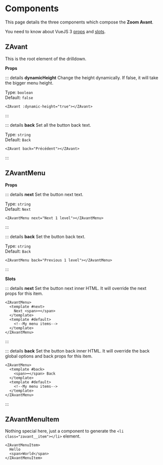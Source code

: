# Components

This page details the three components which compose the **Zoom Avant**.

You need to know about VueJS 3 [props](https://vuejs.org/guide/components/props.html) and [slots](https://vuejs.org/guide/components/slots.html).

## ZAvant

This is the root element of the drilldown.

**Props**

::: details **dynamicHeight**
Change the height dynamically. If false, it will take the bigger menu height.

Type: `boolean`<br/>
Default: `false`

```vue-html
<ZAvant :dynamic-height="true"></ZAvant>
```

:::

::: details **back**
Set all the button back text.

Type: `string`<br/>
Default: `Back`

```vue-html
<ZAvant back="Précédent"></ZAvant>
```

:::

## ZAvantMenu

**Props**

::: details **next**
Set the button next text.

Type: `string`<br/>
Default: `Next`

```vue-html
<ZAvantMenu next="Next 1 level"></ZAvantMenu>
```

:::

::: details **back**
Set the button back text.

Type: `string`<br/>
Default: `Back`

```vue-html
<ZAvantMenu back="Previous 1 level"></ZAvantMenu>
```

:::

**Slots**

::: details **next**
Set the button next inner HTML. It will override the next props for this item.

```vue-html
<ZAvantMenu>
  <template #next>
    Next <span>➡️</span>
  </template>
  <template #default>
    <!--My menu items-->
  </template>
</ZAvantMenu>
```

:::

::: details **back**
Set the button back inner HTML. It will override the back global options and back props for this item.

```vue-html
<ZAvantMenu>
  <template #back>
    <span>⬅️</span> Back
  </template>
  <template #default>
    <!--My menu items-->
  </template>
</ZAvantMenu>
```

:::

## ZAvantMenuItem

Nothing special here, just a component to generate the `<li class="zavant__item"></li>` element.

```vue-html
<ZAvantMenuItem>
  Hello
  <span>World</span>
</ZAvantMenuItem>
```
